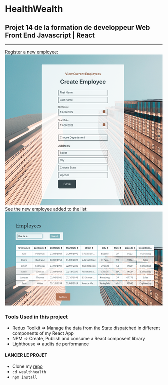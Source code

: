 # HealthWealth

## Projet 14 de la formation de developpeur Web Front End Javascript | React

---

Register a new employee:
![form](./src/assets/form.png)
See the new employee added to the list:
![list](./src/assets/employeeList.png)

### Tools Used in this project

- Redux Toolkit => Manage the data from the State dispatched in different components of my React App
- NPM => Create, Publish and consume a React composent library
- Lighthouse => audits de performance

#### LANCER LE PROJET

- Clone my [repo](https://github.com/MarieRodiet/wealthhealth.git)
- `cd wealthhealth`
- `npm install`
